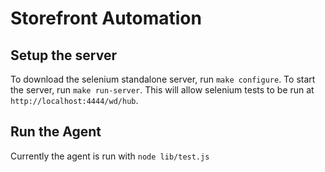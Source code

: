 # Storefront Automation
## Setup the server
To download the selenium standalone server, run `make configure`.
To start the server, run `make run-server`.
This will allow selenium tests to be run at `http://localhost:4444/wd/hub`.

## Run the Agent
Currently the agent is run with `node lib/test.js`
